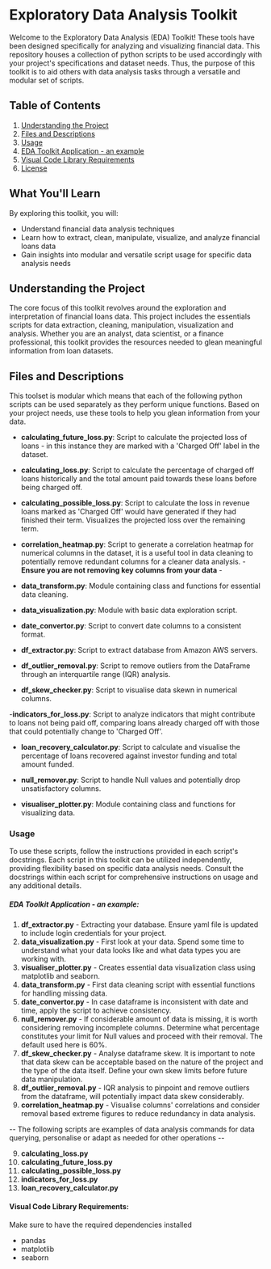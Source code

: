 # Exploratory Data Analysis Toolkit 

Welcome to the Exploratory Data Analysis (EDA) Toolkit! These tools have been designed specifically for analyzing and visualizing financial data. This repository houses a collection of python scripts to be used accordingly with your project's specifications and dataset needs. Thus, the purpose of this toolkit is to aid others with data analysis tasks through a versatile and modular set of scripts.

## Table of Contents

1. [Understanding the Project](#understanding-the-project)
2. [Files and Descriptions](#files-and-descriptions)
3. [Usage](#usage)
4. [EDA Toolkit Application - an example](#eda-toolkit-application---an-example)
5. [Visual Code Library Requirements](#visual-code-library-requirements)
6. [License](#license)

## What You'll Learn

By exploring this toolkit, you will:

- Understand financial data analysis techniques
- Learn how to extract, clean, manipulate, visualize, and analyze financial loans data
- Gain insights into modular and versatile script usage for specific data analysis needs

## Understanding the Project
The core focus of this toolkit revolves around the exploration and interpretation of financial loans data. This project includes the essentials scripts for data extraction, cleaning, manipulation, visualization and analysis. Whether you are an analyst, data scientist, or a finance professional, this toolkit provides the resources needed to glean meaningful information from loan datasets.

## Files and Descriptions 

This toolset is modular which means that each of the following python scripts can be used separately as they perform unique functions. Based on your project needs, use these tools to help you glean information from your data.  


- **calculating_future_loss.py**: Script to calculate the projected loss of loans - in this instance they are marked with a 'Charged Off' label in the dataset. 

- **calculating_loss.py**: Script to calculate the percentage of charged off loans historically and the total amount paid towards these loans before being charged off.

- **calculating_possible_loss.py**: Script to calculate the loss in revenue loans marked as 'Charged Off' would have generated if they had finished their term. Visualizes the projected loss over the remaining term.

- **correlation_heatmap.py**: Script to generate a correlation heatmap for numerical columns in the dataset, it is a useful tool in data cleaning to potentially remove redundant columns for a cleaner data analysis.
      - **Ensure you are not removing key columns from your data** - 

- **data_transform.py**: Module containing class and functions for essential data cleaning. 

- **data_visualization.py**: Module with basic data exploration script. 

- **date_convertor.py**: Script to convert date columns to a consistent format.

- **df_extractor.py**: Script to extract database from Amazon AWS servers. 

- **df_outlier_removal.py**: Script to remove outliers from the DataFrame through an interquartile range (IQR) analysis.

- **df_skew_checker.py**: Script to visualise data skewn in numerical columns. 
  
-**indicators_for_loss.py**: Script to analyze indicators that might contribute to loans not being paid off, comparing loans already charged off with those that could potentially change to 'Charged Off'.

- **loan_recovery_calculator.py**: Script to calculate and visualise the percentage of loans recovered against investor funding and total amount funded.

- **null_remover.py**: Script to handle Null values and potentially drop unsatisfactory columns.

- **visualiser_plotter.py**: Module containing class and functions for visualizing data.

### Usage 
To use these scripts, follow the instructions provided in each script's docstrings. 
Each script in this toolkit can be utilized independently, providing flexibility based on specific data analysis needs. Consult the docstrings within each script for comprehensive instructions on usage and any additional details.


##### EDA Toolkit Application - an example: 

1. **df_extractor.py** - Extracting your database. Ensure yaml file is updated to include login credentials for your project.
2. **data_visualization.py** - First look at your data. Spend some time to understand what your data looks like and what data types you are working with.
3. **visualiser_plotter.py** - Creates essential data visualization class using matplotlib and seaborn. 
4. **data_transform.py** - First data cleaning script with essential functions for handling missing data. 
3. **date_convertor.py** - In case dataframe is inconsistent with date and time, apply the script to achieve consistency. 
4. **null_remover.py** - If considerable amount of data is missing, it is worth considering removing incomplete columns. Determine what percentage constitutes your limit for Null values and proceed with their removal. The default used here is 60%.  
5. **df_skew_checker.py** - Analyse dataframe skew. It is important to note that data skew can be acceptable based on the nature of the project and the type of the data itself. Define your own skew limits before future data manipulation. 
6. **df_outlier_removal.py** - IQR analysis to pinpoint and remove outliers from the dataframe, will potentially impact data skew considerably.
7. **correlation_heatmap.py** - Visualise columns' correlations and consider removal based extreme figures to reduce redundancy in data analysis.

-- The following scripts are examples of data analysis commands for data querying, personalise or adapt as needed for other operations --
   
9. **calculating_loss.py**   
10. **calculating_future_loss.py**
11. **calculating_possible_loss.py**
12. **indicators_for_loss.py**
13. **loan_recovery_calculator.py**

    
#### Visual Code Library Requirements:   
Make sure to have the required dependencies installed
- pandas 
- matplotlib
- seaborn

